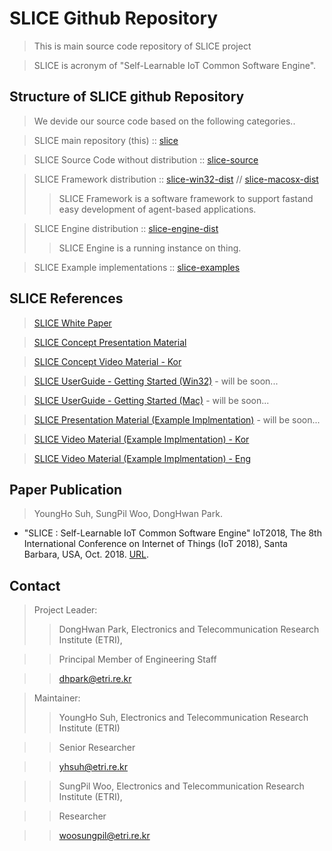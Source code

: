 # SLICE Github Repository #
> This is main source code repository of SLICE project

> SLICE is acronym of "Self-Learnable IoT Common Software Engine".

## Structure of SLICE github Repository ##
> We devide our source code based on the following categories..

> SLICE main repository (this) :: [slice](https://github.com/slice-project/slice)

> SLICE Source Code without distribution :: [slice-source](https://github.com/slice-project/slice-source)

> SLICE Framework distribution :: [slice-win32-dist](https://github.com/slice-project/slice-win32-dist) // [slice-macosx-dist](https://github.com/slice-project/slice-macosx-dist) 
>> SLICE Framework is a software framework to support fastand easy development of agent-based applications.

> SLICE Engine distribution :: [slice-engine-dist](https://github.com/slice-project/slice-macosx-dist)
>> SLICE Engine is a running instance on thing.

> SLICE Example implementations :: [slice-examples](https://github.com/slice-project/slice-examples)

## SLICE References ##
> [SLICE White Paper](https://drive.google.com/file/d/1klG-sSC9CUARe_iGRZLlavRafgsR03wQ/view?usp=sharing)

> [SLICE Concept Presentation Material](https://drive.google.com/file/d/1OMlsQNcGXu4tvnquqarzwyaWQE0bTrR1/view?usp=sharing)

> [SLICE Concept Video Material - Kor](https://youtu.be/jMma32jpf7I)

> [SLICE UserGuide - Getting Started (Win32)](https://github.com/slice-project/slice-win32-dist) - will be soon...

> [SLICE UserGuide - Getting Started (Mac)](https://github.com/slice-project/slice-win32-dist) - will be soon...

> [SLICE Presentation Material (Example Implmentation)](https://github.com/slice-project/slice-win32-dist) - will be soon...

> [SLICE Video Material (Example Implmentation) - Kor](https://youtu.be/5AvXvftUwOc)

> [SLICE Video Material (Example Implmentation) - Eng](https://youtu.be/B9qoI7IWeTU)


## Paper Publication ##
> YoungHo Suh, SungPil Woo, DongHwan Park. 
- "SLICE : Self-Learnable IoT Common Software Engine" IoT2018, The 8th International Conference on Internet of Things (IoT 2018), Santa Barbara, USA, Oct. 2018. [URL](https://dl.acm.org/citation.cfm?doid=3277593.3277603).

## Contact ##

> Project Leader:
>> DongHwan Park,  Electronics and Telecommunication Research Institute (ETRI),  

>> Principal Member of Engineering Staff

>> dhpark@etri.re.kr

> Maintainer:
>> YoungHo Suh, Electronics and Telecommunication Research Institute (ETRI)

>> Senior Researcher

>> yhsuh@etri.re.kr

>> SungPil Woo, Electronics and Telecommunication Research Institute (ETRI), 

>> Researcher

>> woosungpil@etri.re.kr
